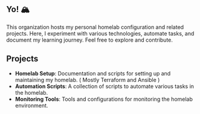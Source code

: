 ## Yo! 🏔️

This organization hosts my personal homelab configuration and related projects. Here, I experiment with various technologies, automate tasks, and document my learning journey. Feel free to explore and contribute.

## Projects
- **Homelab Setup**: Documentation and scripts for setting up and maintaining my homelab. ( Mostly Terraform and Ansible )
- **Automation Scripts**: A collection of scripts to automate various tasks in the homelab.
- **Monitoring Tools**: Tools and configurations for monitoring the homelab environment.

